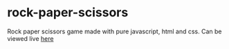 # rock-paper-scissors
Rock paper scissors game made with pure javascript, html and css. 
Can be viewed live <a href="https://rock-paper-scissors-noliver.netlify.app/" target="_blank">here</a>
